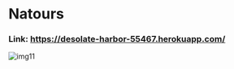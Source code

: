 # Natours
### Link: https://desolate-harbor-55467.herokuapp.com/

![img11](https://user-images.githubusercontent.com/96387037/211726599-02bb0c8b-d2e4-43d5-b314-eb7450354259.PNG)
